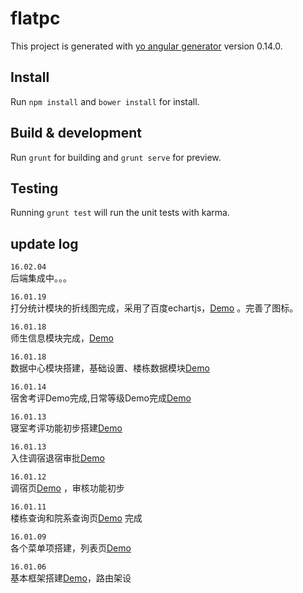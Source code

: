 # flatpc

This project is generated with [yo angular generator](https://github.com/yeoman/generator-angular)
version 0.14.0.

## Install
Run `npm install` and `bower install` for install.

## Build & development

Run `grunt` for building and `grunt serve` for preview.

## Testing

Running `grunt test` will run the unit tests with karma.

## update log
`16.02.04`  
后端集成中。。。  

    
`16.01.19`  
打分统计模块的折线图完成，采用了百度echartjs，<a target="_blank" href="http://test.houqinbao.com/wang/flatpc/#/scoreStatistics">Demo</a> 。完善了图标。  

`16.01.18`  
师生信息模块完成，<a target="_blank" href="http://test.houqinbao.com/wang/flatpc/#/student">Demo</a>  

`16.01.18`  
数据中心模块搭建，基础设置、楼栋数据模块<a target="_blank" href="http://test.houqinbao.com/wang/flatpc/#/room">Demo</a>  

`16.01.14`  
宿舍考评Demo完成,日常等级Demo完成<a target="_blank" href="http://test.houqinbao.com/wang/flatpc/#/live">Demo</a>  

`16.01.13`  
寝室考评功能初步搭建<a target="_blank" href="http://test.houqinbao.com/wang/flatpc/#/live">Demo</a>  

`16.01.13`  
入住调宿退宿审批<a target="_blank" href="http://test.houqinbao.com/wang/flatpc/#/live">Demo</a>  

`16.01.12`  
调宿页<a target="_blank" href="http://test.houqinbao.com/wang/flatpc/#/live">Demo</a>  ，审核功能初步

`16.01.11`  
楼栋查询和院系查询页<a target="_blank" href="http://test.houqinbao.com/wang/flatpc/#/flat">Demo</a>  完成

`16.01.09`  
各个菜单项搭建，列表页<a target="_blank" href="http://test.houqinbao.com/wang/flatpc/#/list">Demo</a>
  
`16.01.06`  
基本框架搭建<a target="_blank" href="http://test.houqinbao.com/wang/flatpc">Demo</a>，路由架设  
